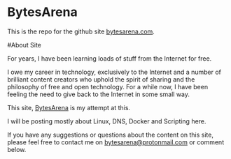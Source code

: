 # BytesArena

This is the repo for the github site [bytesarena.com](https://bytesarena.com).

#About Site

For years, I have been learning loads of stuff from the Internet for free. 

I owe my career in technology, exclusively to the Internet and a number of brilliant content creators who uphold the spirit of sharing and the philosophy of free and open technology. 
For a while now, I have been feeling the need to give back to the Internet in some small way.

This site, [BytesArena](/) is my attempt at this. 

I will be posting mostly about Linux, DNS, Docker and Scripting here.

If you have any suggestions or questions about the content on this site, please feel free to contact me on [bytesarena@protonmail.com](mailto:bytesarena@protonmail.com) or comment below.



